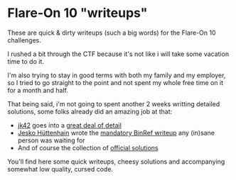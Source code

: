 # Flare-On 10 "writeups"

These are quick & dirty writeups (such a big words) for the Flare-On 10 challenges.

I rushed a bit through the CTF because it's not like i will take some vacation time to do it.

I'm also trying to stay in good terms with both my family and my employer, so I tried to go straight to the point and not spent my whole free time on it for a month and half.

That being said, i'm not going to spent another 2 weeks writting detailed solutions, some folks already did an amazing job at that:
- [jk42](https://twitter.com/jkfourtwo) goes into a [great deal of detail](https://github.com/jk45054/CTF-writeups/tree/main/Flare-On%2010)
- [Jesko Hüttenhain](https://twitter.com/huettenhain) wrote the [mandatory BinRef writeup](https://github.com/binref/refinery/blob/master/tutorials/tbr-files.v0x08.flare.on.10.ipynb) any (in)sane person was waiting for
- And of course the collection of [official solutions](https://www.mandiant.com/resources/blog/flareon10-challenge-solutions)

You'll find here some quick writeups, cheesy solutions and accompanying somewhat low quality, cursed code.
